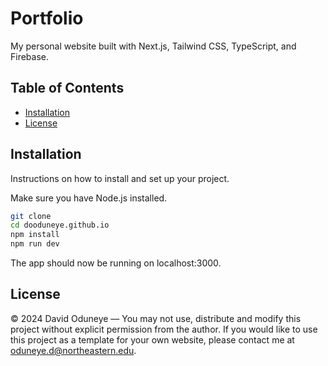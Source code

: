 # Portfolio

My personal website built with Next.js, Tailwind CSS, TypeScript, and Firebase.

## Table of Contents

- [Installation](#installation)
- [License](#license)

## Installation

Instructions on how to install and set up your project.

Make sure you have Node.js installed.

```bash
git clone
cd dooduneye.github.io
npm install
npm run dev
```

The app should now be running on localhost:3000.

## License

© 2024 David Oduneye –– You may not use, distribute and modify this project without explicit permission from the author.
If you would like to use this project as a template for your own website, please contact me at oduneye.d@northeastern.edu.
